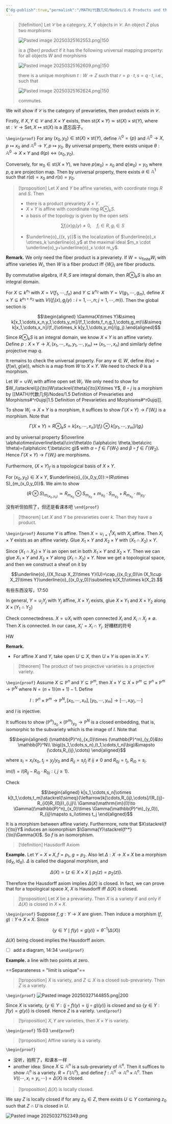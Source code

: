 ```yaml
---
{"dg-publish":true,"permalink":"/MATH/代数几何/Nodes/1.6 Products and the Hausdorff Axiom/","dgPassFrontmatter":true}
---
```




> [!definition]
> Let $\mathcal{C}$ be a category, $X, Y$ objects in $\mathcal{C}$. An object $Z$ plus two morphisms
> 
> ![Pasted image 20250325162553.png|150](/img/user/%E9%99%84%E4%BB%B6/Pasted%20image%2020250325162553.png)
> 
> is a *(fiber) product* if it has the following universal mapping property: for all objects $W$ and morphisms 
> 
> ![Pasted image 20250325162609.png|150](/img/user/%E9%99%84%E4%BB%B6/Pasted%20image%2020250325162609.png)
> 
> there is a unique morphism $t: W \rightarrow Z$ such that $r=p \cdot t, s=q \cdot t$, i.e., such that
> 
> ![Pasted image 20250325162624.png|150](/img/user/%E9%99%84%E4%BB%B6/Pasted%20image%2020250325162624.png)
> 
> commutes. 

We will show if $\mathcal{C}$ is the category of prevarieties, then product exists in $\mathcal{C}$. 

Firstly, if $X,Y\in\mathcal{C}$ and $X\times Y$ exists, then $\mathrm{st}(X\times Y)\simeq \mathrm{st}(X)\times \mathrm{st}(Y)$, where $\mathrm{st}:\mathcal{C}\to \mathrm{Set},X\mapsto \mathrm{st}(X)$ is a 遗忘函子。

`\begin{proof}`
For any $(x_0,y_0)\in \mathrm{st}(X)\times \mathrm{st}(Y)$, define $\mathbb{A}^0=\{p\}$ and $\mathbb{A}^0\to X,p\mapsto x_0$ and $\mathbb{A}^0\to Y,p\mapsto y_0$. By universal property, there exists unique $\theta:\mathbb{A}^0\to X\times Y$ and $\theta(p)\leftrightarrow (x_0,y_0)$. 

Conversely, for $w_0\in \mathrm{st}(X\times Y)$, we have $p(w_0)=x_0$ and $q(w_0)=y_0$ where $p,q$ are projection map. Then by universal property, there exists $a\in \mathbb{A}^1$ such that $r(a)=x_0$ and $r(s)=y_0$. 




> [!proposition]
> Let $X$ and $Y$ be affine varieties, with coordinate rings $R$ and $S$. Then
> - there is a product prevariety $X \times Y$.
> - $X \times Y$ is affine with coordinate ring $R \otimes_k S$.
> - a basis of the topology is given by the open sets
> 
> $$
> \sum f_i(x) g_i(y) \neq 0, \quad f_i \in R, g_i \in S
> $$
> 
> - $\underline{o}_{(x, y)}$ is the localization of $\underline{o}_x \otimes_k \underline{o}_y$ at the maximal ideal $m_x \cdot \underline{o}_y+\underline{o}_x \cdot m_y$.

**Remark.** We only need the fiber product is a prevariety. If $W=\cup_{\text{finite}}W_i$ with affine varieties $W_i$, then $W$ is a fiber product iff $\{W_i\}_i$ are fiber products. 

By commutative algebra, if $R,S$ are integral domain, then $R\otimes_kS$ is also an integral domain. 

For $X\subseteq k^{n_1}$ with $X=V(f_1,\cdots,f_n)$ and $Y\subseteq k^{n_2}$ with $Y=V(g_1,\cdots,g_m)$, define $X\times Y\subseteq k^{n_1+n_2}$ with $V(\{f_i(x),g_j(y):i=1,\cdots,n;\,j=1,\cdots,m\})$. Then the global section is 

$$\begin{aligned}
\Gamma(X\times Y)&\simeq k[x_1,\cdots,x_n,y_1,\cdots,y_m]/(f_1,\cdots,f_n,g_1,\cdots,g_m)\\&\simeq k[x_1,\cdots,x_n]/(f_i)\otimes_k k[y_1,\cdots,y_m]/(g_j).\end{aligned}$$

Since $R\otimes_kS$ is an integral domain, we know $X\times Y$ is an affine variety. Define $p:X\times Y\to X,(x_1,\cdots,x_n,y_1,\cdots,y_m)\mapsto (x_1,\cdots,x_n)$ and similarly define projective map $q$. 

It remains to check the universal property. For any $w\in W$, define $\theta(w)=(f(w),g(w))$, which is a map from $W$ to $X\times Y$. We need to check $\theta$ is a morphism. 

Let $W=\cup W_i$ with affine open set $W_i$. We only need to show for $W_i\stackrel{j}{\to}W\stackrel{\theta}{\to}X\times Y$, $\theta\circ j$ is a morphism by [[MATH/代数几何/Nodes/1.5 Definition of Prevarieties and Morphisms#^r0ujqi\|1.5 Definition of Prevarieties and Morphisms#^r0ujqi]]. 

To show $W_i\to X\times Y$ is a morphism, it suffices to show $\Gamma(X\times Y)\to \Gamma(W_i)$ is a morphism. Note that 

$$\Gamma(X\times Y)=R\otimes _kS=k[x_1,\cdots,x_n]/(f_i)\otimes k[y_1,\cdots,y_m]/(g_i)$$

and by universal property $(\overline \alpha\otimes\overline\beta)\circ\theta\to (\alpha\circ \theta,\beta\circ \theta)=(\alpha\circ f,\beta\circ g)$ with $\alpha\circ f\in\Gamma(W_1)$ and $\beta\circ f\in \Gamma(W_2)$. Hence $\Gamma(X\times Y)\to\Gamma(W_i)$ are morphisms. 

Furthermore, $(X\times Y)_f$ is a topological basis of $X\times Y$. 


For $(x_0,y_0)\in X\times Y$, $\underline{o}_{(x_0,y_0)}:=(R\otimes S)_{m_(x_0,y_0)}$. We aim to show 

$$(R\otimes S)_{m_{(x_0,y_0)}}\simeq R_{m_{x_0}}\otimes S_{m_{y_0}}+m_{x_0}\cdot S_{m_{y_0}}+R_{m_{x_0}}\cdot m_{y_0}.$$

没有听但拍照了，但还是看课本吧
`\end{proof}`

> [!theorem]
> Let $X$ and $Y$ be prevarieties over $k$. Then they have a product.

`\begin{proof}`
Assume $Y$ is affine. Then $X=\cup_{i=1}^\ell X_i$ with $X_i$ affine. Then $X_i\times Y$ exists as an affine variety. Glue $X_1\times Y$ and $X_2\times Y$ with $(X_1\cap X_2)\times Y$. 

Since $(X_1\cap X_2)\times Y$ is an open set in both $X_1\times Y$ and $X_2\times Y$. Then we can glue $X_1\times Y$ and $X_2\times Y$ along $(X_1\cap X_2)\times Y$. Now we get a topological space, and then we construct a sheaf on it by 

$$\underline{o}_{(X_1\cup X_2)\times Y}(U)=\cap_{(x_0,y_0)\in (X_1\cup X_2)\times Y}\underline{o}_{(x_0,y_0)}\subseteq k(X_1)\otimes k(X_2).$$

有些东西没写，17:50

In general, $Y=\cup_{j}Y_j$ with $Y_j$ affine, $X\times Y_j$ exists, glue $X\times Y_1$ and $X\times Y_2$ along $X\times (Y_1\cap Y_2)$

Check connectedness. $X=\cup X_i$ with open connected $X_i$ and $X_i\cap X_j\neq \emptyset$. Then $X$ is connected. In our case, $X_i'=X_i\cap Y_j$. 好糟糕的符号

HW

**Remark.** 
- For affine $X$ and $Y$, take open $U\subseteq X$, then $U\times Y$ is open in $X\times Y$. 


> [!theorem]
> The product of two projective varieties is a projective variety.


`\begin{proof}`
Assume $X\subseteq \mathbb{P}^n$ and $Y\subseteq \mathbb{P}^m$, then $X\times Y\subseteq X\times \mathbb{P}^m\subseteq \mathbb{P}^n\times \mathbb{P}^m\to \mathbb{P}^N$ where $N=(n+1)(m+1)-1$. Define 

$$I:\mathbb{P}^n\times \mathbb{P}^m\to \mathbb{P}^N,[x_0,\cdots,x_n],[y_0,\cdots,y_m]\to [\cdots,x_iy_j,\cdots]$$

and $I$ is injective. 

It suffices to show $(\mathbb{P}^n)_{x_0}\times (\mathbb{P}^m)_{y_0}\to \mathbb{P}^N$ is a closed embedding, that is, isomorphic to the subvariety which is the image of $I$. Note that 

$$\begin{aligned}
(\mathbb{P}^n)_{x_0}\times (\mathbb{P}^m)_{y_0}&\to \mathbb{P}^N\\
\big((s_1,\cdots,s_n),(t_1,\cdots,t_n)\big)&\mapsto (\cdots,R_{ij},\cdots)
\end{aligned}$$

where $s_i=x_i/x_0$, $t_j=y_j/y_0$ and $R_{ij}=s_it_j$ if $ij\neq 0$ and $R_{0j}=t_j$, $R_{i0}=s_i$.

$\mathrm{im}(I)=I(R_{ij}-R_{i0}\cdot R_{0j}:i,j\geqslant 1)$. 

Check 

$$\begin{aligned}
k[s_1,\cdots,s_n]\otimes k[t_1,\cdots,t_m]\stackrel{\simeq}{\leftarrow}k[\cdots,R_{ij},\cdots]/(R_{ij}-R_{i0}R_{0j})_{i,j}\\
\Gamma(\mathrm{im}(I))\to \Gamma((\mathbb{P}^n)_{x_0}\times \Gamma(\mathbb{P}^m)_{y_0}), R_{ij}\mapsto s_i\otimes t_j
\end{aligned}$$

It is a morphism between affine variety. Furthermore, note that $X\stackrel{f }{\to}Y$ induces an isomorphism $\Gamma(Y)\stackrel{f^*}{\to}\Gamma(X)$. So $f$ is an isomorphism.

> [!definition]
> Hausdorff Axiom


**Example.** Let $Y=X \times X, f=p_1$, $g=p_2$. Also let $\Delta: X \longrightarrow X \times X$ be a morphism $\left(\mathrm{id}_X, \mathrm{id}_X\right)$. $\Delta$ is called the diagonal morphism, and

$$\Delta(X)=\left\{z \in X \times X \mid p_1(z)=p_2(z)\right\}.$$

Therefore the Hausdorff axiom implies $\Delta(X)$ is closed. In fact, we can prove that for a topological space $X$, $X$ is Hausdorff iff $\Delta(X)$ is closed.




> [!proposition]
> Let $X$ be a prevariety. Then $X$ is a variety if and only if $\Delta(X)$ is closed in $X \times X$.

`\begin{proof}`
Suppose $f, g: Y \rightarrow X$ are given. Then induce a morphism $(f, g): Y \rightarrow$ $X \times X$. Since

$$\{y \in Y \mid f(y)=g(y)\}=\theta^{-1}(\Delta(X))$$

$\Delta(X)$ being closed implies the Hausdorff axiom.
- [ ] add a diagram, 14:34
`\end{proof}`

**Example.** a line with two points at zero.

==Separateness = "limit is unique"==

> [!proposition]
> $X$ is variety, and $Z\subseteq X$ is a closed sub-prevariety. Then $Z$ is a variety.

`\begin{proof}`
![Pasted image 20250327144855.png|200](/img/user/%E9%99%84%E4%BB%B6/Pasted%20image%2020250327144855.png)


Since $X$ is variety, $\{y\in Y:(j\circ f)(y)=(j\circ g)(y)\}$ is closed and so $\{y\in Y:f(y)=g(y)\}$ is closed. Hence $Z$ is a variety.
`\end{proof}`


> [!proposition]
> $X,Y$ are varieties, then $X\times Y$ is variety. 

`\begin{proof}`
15:03
`\end{proof}`

> [!proposition]
> Affine variety is a variety.

`\begin{proof}`
- 没听，拍照了，和课本一样
- another idea: Since $X\subseteq \mathbb{A}^n$ is a sub-prevariety of $\mathbb{A}^n$. Then it suffices to show $\mathbb{A}^n$ is a variety. $R=\Gamma(\mathbb{A}^n)$, and define $f:\mathbb{A}^n\to \mathbb{A}^n\times \mathbb{A}^n$. Then $V((\cdots,x_i=y_i,\cdots)=\Delta(X)$ is closed.



> [!proposition]
> $\Delta(X)$ is locally closed.

We say $Z$ is locally closed if for any $z_0\in Z$, there exists $U\subseteq Y$ containing $z_0$ such that $Z\cap U$ is closed in $U$. 


![Pasted image 20250327152349.png](/img/user/%E9%99%84%E4%BB%B6/Pasted%20image%2020250327152349.png)